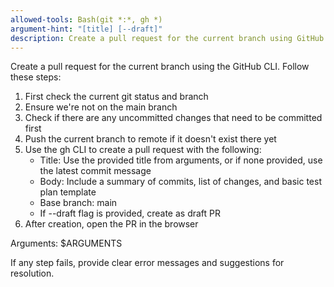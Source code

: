 ```yaml
---
allowed-tools: Bash(git *:*, gh *)
argument-hint: "[title] [--draft]"
description: Create a pull request for the current branch using GitHub CLI
---
```


Create a pull request for the current branch using the GitHub CLI. Follow these steps:

1. First check the current git status and branch
2. Ensure we're not on the main branch
3. Check if there are any uncommitted changes that need to be committed first
4. Push the current branch to remote if it doesn't exist there yet
5. Use the gh CLI to create a pull request with the following:
   - Title: Use the provided title from arguments, or if none provided, use the latest commit message
   - Body: Include a summary of commits, list of changes, and basic test plan template
   - Base branch: main
   - If --draft flag is provided, create as draft PR
6. After creation, open the PR in the browser

Arguments: $ARGUMENTS

If any step fails, provide clear error messages and suggestions for resolution.